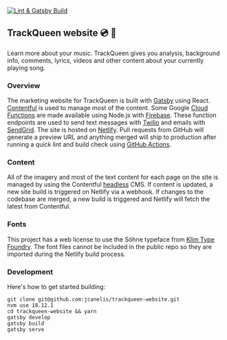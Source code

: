 [![Lint & Gatsby Build](https://github.com/jcanelis/trackqueen-website/actions/workflows/gatsby-build-prod.yml/badge.svg)](https://github.com/jcanelis/trackqueen-website/actions/workflows/gatsby-build-prod.yml)

## TrackQueen website 💿 👑

Learn more about your music. TrackQueen gives you analysis, background info, comments, lyrics, videos and other content about your currently playing song.

### Overview

The marketing website for TrackQueen is built with [Gatsby](https://www.gatsbyjs.com/) using React. [Contentful](https://www.contentful.com/) is used to manage most of the content. Some Google [Cloud Functions](https://cloud.google.com/functions) are made available using Node.js with [Firebase](https://firebase.google.com/). These function endpoints are used to send text messages with [Twilio](https://www.twilio.com/) and emails with [SendGrid](https://sendgrid.com/). The site is hosted on [Netlify](https://www.netlify.com/). Pull requests from GitHub will generate a preview URL and anything merged will ship to production after running a quick lint and build check using [GitHub Actions](https://github.com/features/actions).

### Content

All of the imagery and most of the text content for each page on the site is managed by using the Contentful [headless](https://www.contentful.com/headless-cms/) CMS. If content is updated, a new site build is triggered on Netlify via a webhook. If changes to the codebase are merged, a new build is triggered and Netlify will fetch the latest from Contentful.

### Fonts

This project has a web license to use the Söhne typeface from [Klim Type Foundry](https://klim.co.nz/collections/soehne/). The font files cannot be included in the public repo so they are imported during the Netlify build process.

### Development

Here's how to get started building:

```shell
git clone git@github.com:jcanelis/trackqueen-website.git
nvm use 18.12.1
cd trackqueen-website && yarn
gatsby develop
gatsby build
gatsby serve
```
